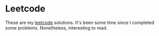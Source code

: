# Leetcode
These are my [leetcode](https://leetcode.com/svenskithesource/) solutions.
It's been some time since I completed some problems. Nonetheless, interesting to read.
